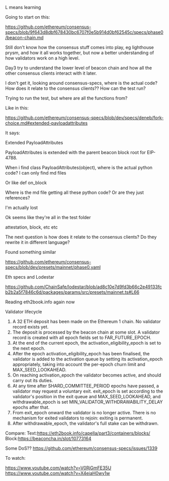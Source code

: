L means learning

Going to start on this:

https://github.com/ethereum/consensus-specs/blob/9f643d8dbf678430bc6707f0e5b914d0bf62545c/specs/phase0/beacon-chain.md

Still don't know how the consensus stuff comes into play, eg lighthouse prysm, and how it all works together, but now a better understanding of how validators work on a high level.

Day3 try to understand the lower level of beacon chain and how all the other consensus clients interact with it later.

I don't get it, looking around consensus-specs, where is the actual code? How does it relate to the consensus clients?? How can the test run?

Trying to run the test, but where are all the functions from?

Like in this:

https://github.com/ethereum/consensus-specs/blob/dev/specs/deneb/fork-choice.md#extended-payloadattributes

It says:

Extended PayloadAttributes

PayloadAttributes is extended with the parent beacon block root for EIP-4788.

When i find class PayloadAttributes(object), where is the actual python code? I can only find md files

Or like def on_block

Where is the md file getting all these python code? Or are they just references?

I'm actually lost

Ok seems like they're all in the test folder

attestation, block, etc etc

The next question is how does it relate to the consensus clients? Do they rewrite it in different language?

Found something similar

https://github.com/ethereum/consensus-specs/blob/dev/presets/mainnet/phase0.yaml

Eth specs and Lodestar

https://github.com/ChainSafe/lodestar/blob/ad8c10e7d9fd3b66c2e49133fcb2b2a5f7846c6d/packages/params/src/presets/mainnet.ts#L66

Reading eth2book.info again now

Validator lifecycle

1. A 32 ETH deposit has been made on the Ethereum 1 chain. No validator record exists yet.
2. The deposit is processed by the beacon chain at some slot. A validator record is created with all epoch fields set to FAR_FUTURE_EPOCH.
3. At the end of the current epoch, the activation_eligibility_epoch is set to the next epoch.
4. After the epoch activation_eligibility_epoch has been finalised, the validator is added to the activation queue by setting its activation_epoch appropriately, taking into account the per-epoch churn limit and MAX_SEED_LOOKAHEAD.
5. On reaching activation_epoch the validator becomes active, and should carry out its duties.
6. At any time after SHARD_COMMITTEE_PERIOD epochs have passed, a validator may request a voluntary exit. exit_epoch is set according to the validator's position in the exit queue and MAX_SEED_LOOKAHEAD, and withdrawable_epoch is set MIN_VALIDATOR_WITHDRAWABILITY_DELAY epochs after that.
7. From exit_epoch onward the validator is no longer active. There is no mechanism for exited validators to rejoin: exiting is permanent.
8. After withdrawable_epoch, the validator's full stake can be withdrawn.

Compare:
Text:https://eth2book.info/capella/part3/containers/blocks/
Block:https://beaconcha.in/slot/10773164

Some DoS??
https://github.com/ethereum/consensus-specs/issues/1339

To watch:

https://www.youtube.com/watch?v=V0RjGmFE35U
https://www.youtube.com/watch?v=X4eiaH0wy1w